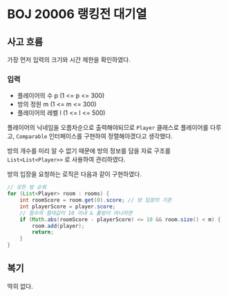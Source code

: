 # BOJ 20006 랭킹전 대기열

## 사고 흐름

가장 먼저 입력의 크기와 시간 제한을 확인하였다.

### 입력

- 플레이어의 수 p (1 <= p <= 300)
- 방의 정원 m (1 <= m <= 300)
- 플레이어의 레벨 l (1 <= l <= 500)

플레이어의 닉네임을 오름차순으로 출력해야되므로 `Player` 클래스로 플레이어를 다루고, `Comparable` 인터페이스를 구현하여 정렬해야겠다고 생각했다.

방의 개수를 미리 알 수 없기 때문에 방의 정보를 담을 자료 구조를 `List<List<Player>>` 로 사용하여 관리하였다.

방의 입장을 요청하는 로직은 다음과 같이 구현하였다.

```java
// 모든 방 순회
for (List<Player> room : rooms) {
    int roomScore = room.get(0).score; // 방 입장의 기준
    int playerScore = player.score;
    // 점수의 절대값이 10 이내 & 풀방이 아니라면
    if (Math.abs(roomScore - playerScore) <= 10 && room.size() < m) {
        room.add(player);
        return;
    }
}
```

## 복기

딱히 없다.
